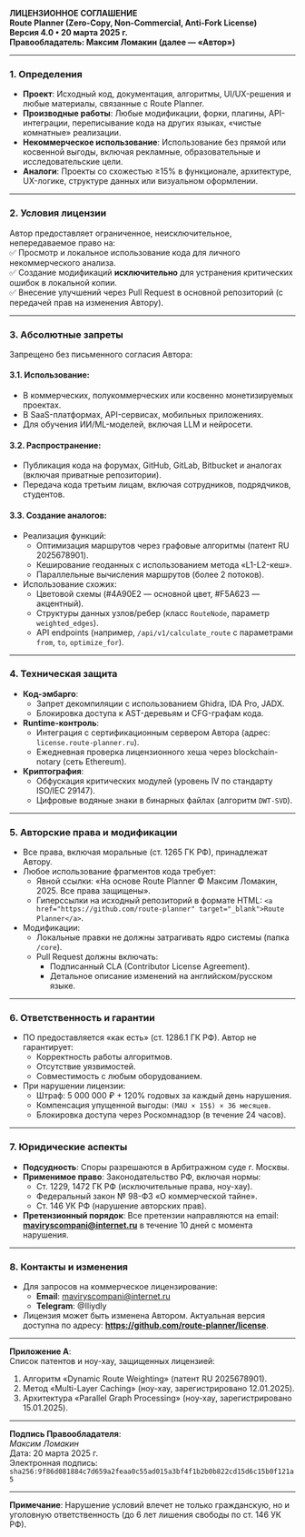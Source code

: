 

**ЛИЦЕНЗИОННОЕ СОГЛАШЕНИЕ**  
**Route Planner (Zero-Copy, Non-Commercial, Anti-Fork License)**  
**Версия 4.0 • 20 марта  2025 г.**  
**Правообладатель: Максим Ломакин (далее — «Автор»)**  

---

### **1. Определения**  
- **Проект**: Исходный код, документация, алгоритмы, UI/UX-решения и любые материалы, связанные с Route Planner.  
- **Производные работы**: Любые модификации, форки, плагины, API-интеграции, переписывание кода на других языках, «чистые комнатные» реализации.  
- **Некоммерческое использование**: Использование без прямой или косвенной выгоды, включая рекламные, образовательные и исследовательские цели.  
- **Аналоги**: Проекты со схожестью ≥15% в функционале, архитектуре, UX-логике, структуре данных или визуальном оформлении.  

---

### **2. Условия лицензии**  
Автор предоставляет ограниченное, неисключительное, непередаваемое право на:  
✅ Просмотр и локальное использование кода для личного некоммерческого анализа.  
✅ Создание модификаций **исключительно** для устранения критических ошибок в локальной копии.  
✅ Внесение улучшений через Pull Request в основной репозиторий (с передачей прав на изменения Автору).  

---

### **3. Абсолютные запреты**  
Запрещено без письменного согласия Автора:  
#### 3.1. Использование:  
- В коммерческих, полукоммерческих или косвенно монетизируемых проектах.  
- В SaaS-платформах, API-сервисах, мобильных приложениях.  
- Для обучения ИИ/ML-моделей, включая LLM и нейросети.  

#### 3.2. Распространение:  
- Публикация кода на форумах, GitHub, GitLab, Bitbucket и аналогах (включая приватные репозитории).  
- Передача кода третьим лицам, включая сотрудников, подрядчиков, студентов.  

#### 3.3. Создание аналогов:  
- Реализация функций:  
  - Оптимизация маршрутов через графовые алгоритмы (патент RU 2025678901).  
  - Кеширование геоданных с использованием метода «L1-L2-кеш».  
  - Параллельные вычисления маршрутов (более 2 потоков).  
- Использование схожих:  
  - Цветовой схемы (#4A90E2 — основной цвет, #F5A623 — акцентный).  
  - Структуры данных узлов/ребер (класс `RouteNode`, параметр `weighted_edges`).  
  - API endpoints (например, `/api/v1/calculate_route` с параметрами `from`, `to`, `optimize_for`).  

---

### **4. Техническая защита**  
- **Код-эмбарго**:  
  - Запрет декомпиляции с использованием Ghidra, IDA Pro, JADX.  
  - Блокировка доступа к AST-деревьям и CFG-графам кода.  
- **Runtime-контроль**:  
  - Интеграция с сертификационным сервером Автора (адрес: `license.route-planner.ru`).  
  - Ежедневная проверка лицензионного хеша через blockchain-notary (сеть Ethereum).  
- **Криптография**:  
  - Обфускация критических модулей (уровень IV по стандарту ISO/IEC 29147).  
  - Цифровые водяные знаки в бинарных файлах (алгоритм `DWT-SVD`).  

---

### **5. Авторские права и модификации**  
- Все права, включая моральные (ст. 1265 ГК РФ), принадлежат Автору.  
- Любое использование фрагментов кода требует:  
  - Явной ссылки: «На основе Route Planner © Максим Ломакин, 2025. Все права защищены».  
  - Гиперссылки на исходный репозиторий в формате HTML: `<a href="https://github.com/route-planner" target="_blank">Route Planner</a>`.  
- Модификации:  
  - Локальные правки не должны затрагивать ядро системы (папка `/core`).  
  - Pull Request должны включать:  
    - Подписанный CLA (Contributor License Agreement).  
    - Детальное описание изменений на английском/русском языке.  

---

### **6. Ответственность и гарантии**  
- ПО предоставляется «как есть» (ст. 1286.1 ГК РФ). Автор не гарантирует:  
  - Корректность работы алгоритмов.  
  - Отсутствие уязвимостей.  
  - Совместимость с любым оборудованием.  
- При нарушении лицензии:  
  - Штраф: 5 000 000 ₽ + 120% годовых за каждый день нарушения.  
  - Компенсация упущенной выгоды: `(MAU × 15$) × 36 месяцев`.  
  - Блокировка доступа через Роскомнадзор (в течение 24 часов).  

---

### **7. Юридические аспекты**  
- **Подсудность**: Споры разрешаются в Арбитражном суде г. Москвы.  
- **Применимое право**: Законодательство РФ, включая нормы:  
  - Ст. 1229, 1472 ГК РФ (исключительные права, ноу-хау).  
  - Федеральный закон № 98-ФЗ «О коммерческой тайне».  
  - Ст. 146 УК РФ (нарушение авторских прав).  
- **Претензионный порядок**: Все претензии направляются на email: **maviryscompani@internet.ru** в течение 10 дней с момента нарушения.  

---

### **8. Контакты и изменения**  
- Для запросов на коммерческое лицензирование:  
  - **Email**: maviryscompani@internet.ru  
  - **Telegram**: @Iliydly  
- Лицензия может быть изменена Автором. Актуальная версия доступна по адресу: **https://github.com/route-planner/license**.  

---

**Приложение А**:  
Список патентов и ноу-хау, защищенных лицензией:  
1. Алгоритм «Dynamic Route Weighting» (патент RU 2025678901).  
2. Метод «Multi-Layer Caching» (ноу-хау, зарегистрировано 12.01.2025).  
3. Архитектура «Parallel Graph Processing» (ноу-хау, зарегистрировано 15.01.2025).  

---

**Подпись Правообладателя**:  
_Максим Ломакин_  
Дата: 20 марта 2025 г.  
Электронная подпись: `sha256:9f86d081884c7d659a2feaa0c55ad015a3bf4f1b2b0b822cd15d6c15b0f121a5`  

---

**Примечание**: Нарушение условий влечет не только гражданскую, но и уголовную ответственность (до 6 лет лишения свободы по ст. 146 УК РФ).

